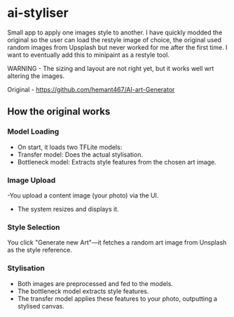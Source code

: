 # ai-styliser
Small app to apply one images style to another. I have quickly modded the original so the user can load the restyle image of choice, the original used random images from Upsplash but never worked for me after the first time. I want to eventually add this to minipaint as a restyle tool. 

WARNING - The sizing and layout are not right yet, but it works well wrt altering the images.   

Original - https://github.com/hemant467/AI-art-Generator

## How the original works

### Model Loading

- On start, it loads two TFLite models:
- Transfer model: Does the actual stylisation.
- Bottleneck model: Extracts style features from the chosen art image.

### Image Upload

 -You upload a content image (your photo) via the UI.
- The system resizes and displays it.

### Style Selection

You click "Generate new Art"—it fetches a random art image from Unsplash as the style reference.

### Stylisation

- Both images are preprocessed and fed to the models.
- The bottleneck model extracts style features.
- The transfer model applies these features to your photo, outputting a stylised canvas.
